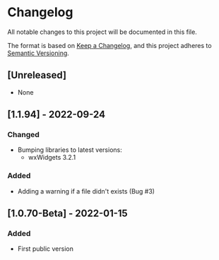# Changelog
All notable changes to this project will be documented in this file.

The format is based on [Keep a Changelog](https://keepachangelog.com/en/1.0.0/),
and this project adheres to [Semantic Versioning](https://semver.org/spec/v2.0.0.html).

## [Unreleased]

- None

## [1.1.94] - 2022-09-24

### Changed

 - Bumping libraries to latest versions:
   - wxWidgets 3.2.1

### Added

 - Adding a warning if a file didn't exists (Bug #3)

## [1.0.70-Beta] - 2022-01-15

### Added

- First public version

